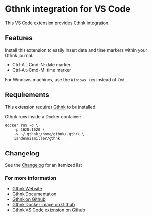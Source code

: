 # Gthnk integration for VS Code

This VS Code extension provides [Gthnk](http://gthnk.com) integration.

## Features

Install this extension to easily insert date and time markers within your Gthnk journal.

- Ctrl-Alt-Cmd-N: date marker
- Ctrl-Alt-Cmd-M: time marker

For Windows machines, use the `Windows key` instead of `Cmd`.

## Requirements

This extension requires [Gthnk](http://gthnk.com) to be installed.

Gthnk runs inside a Docker container:

```
docker run -d \
    -p 1620:1620 \
    -v ~/.gthnk:/home/gthnk/.gthnk \
    iandennismiller/gthnk
```

## Changelog

See the [Changelog](CHANGELOG.md) for an itemized list

### For more information

- [Gthnk Website](http://gthnk.com)
- [Gthnk Documentation](http://docs.gthnk.com)
- [Gthnk on Github](https://github.com/iandennismiller/gthnk)
- [Gthnk Docker image on Github](https://github.com/iandennismiller/docker-gthnk)
- [Gthnk VS Code extension on Github](https://github.com/iandennismiller/vscode-gthnk)
